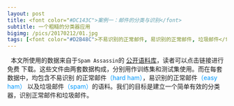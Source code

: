 ```yaml
---
layout: post
title: <font color="#DC143C">案例一：邮件的分类与识别</font>
subtitle: 一个粗糙的分类器应用
bigimg: /pics/20170212/01.jpg
tags: [<font color="#D2B48C">不易识别的正常邮件, 易识别的正常邮件, 垃圾邮件</font>]
---
```


&nbsp;&nbsp;本文所使用的数据来自于`Spam Assassin`的
[公开语料库](http://spamassassin.apache.org/publiccorpus/)，读者可以点击链接进行免费
下载。这些文件由两套数据构成，分别用作训练集和测试集使用。而在每套数据中，均包含不易识别
的正常邮件<font color="#0099ff">（hard ham）</font>，易识别的正常邮件<font color="#0099ff">（easy ham）</font>
以及垃圾邮件<font color="#0099ff">（spam）</font>的语料。我们的目标是建立一个简单有效的分类器，识别正常邮件和垃圾邮件。

